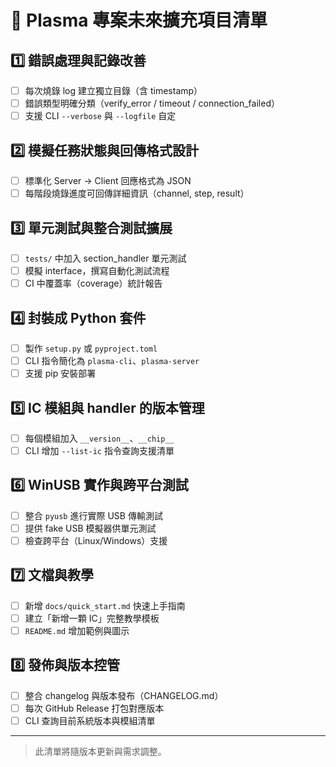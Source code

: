 # 🔧 Plasma 專案未來擴充項目清單

## 1️⃣ 錯誤處理與記錄改善
- [ ] 每次燒錄 log 建立獨立目錄（含 timestamp）
- [ ] 錯誤類型明確分類（verify_error / timeout / connection_failed）
- [ ] 支援 CLI `--verbose` 與 `--logfile` 自定

## 2️⃣ 模擬任務狀態與回傳格式設計
- [ ] 標準化 Server → Client 回應格式為 JSON
- [ ] 每階段燒錄進度可回傳詳細資訊（channel, step, result）

## 3️⃣ 單元測試與整合測試擴展
- [ ] `tests/` 中加入 section_handler 單元測試
- [ ] 模擬 interface，撰寫自動化測試流程
- [ ] CI 中覆蓋率（coverage）統計報告

## 4️⃣ 封裝成 Python 套件
- [ ] 製作 `setup.py` 或 `pyproject.toml`
- [ ] CLI 指令簡化為 `plasma-cli`、`plasma-server`
- [ ] 支援 pip 安裝部署

## 5️⃣ IC 模組與 handler 的版本管理
- [ ] 每個模組加入 `__version__`、`__chip__`
- [ ] CLI 增加 `--list-ic` 指令查詢支援清單

## 6️⃣ WinUSB 實作與跨平台測試
- [ ] 整合 `pyusb` 進行實際 USB 傳輸測試
- [ ] 提供 fake USB 模擬器供單元測試
- [ ] 檢查跨平台（Linux/Windows）支援

## 7️⃣ 文檔與教學
- [ ] 新增 `docs/quick_start.md` 快速上手指南
- [ ] 建立「新增一顆 IC」完整教學模板
- [ ] `README.md` 增加範例與圖示

## 8️⃣ 發佈與版本控管
- [ ] 整合 changelog 與版本發布（CHANGELOG.md）
- [ ] 每次 GitHub Release 打包對應版本
- [ ] CLI 查詢目前系統版本與模組清單

---

> 此清單將隨版本更新與需求調整。
